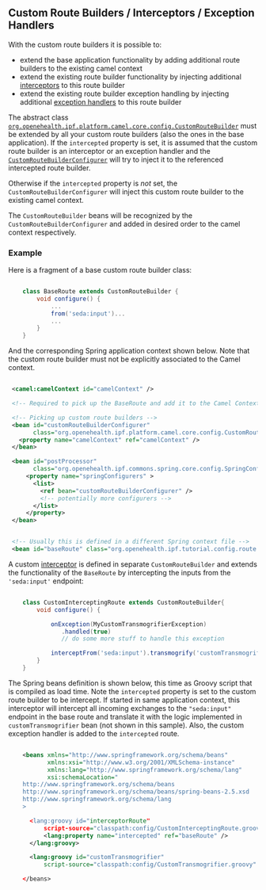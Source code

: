 ## Custom Route Builders / Interceptors / Exception Handlers

With the custom route builders it is possible to:

* extend the base application functionality by adding additional route builders to the existing camel context
* extend the existing route builder functionality by injecting additional [interceptors](https://camel.apache.org/intercept.html) to this route builder
* extend the existing route builder exception handling by injecting additional [exception handlers](https://camel.apache.org/exception-clause.html) to this route builder

The abstract class [`org.openehealth.ipf.platform.camel.core.config.CustomRouteBuilder`](../apidocs/org/openehealth/ipf/platform/camel/core/config/CustomRouteBuilder.html)  must be extended by all your
custom route builders (also the ones in the base application). If the `intercepted` property is set, it is assumed
that the custom route builder is an interceptor or an exception handler and the
[`CustomRouteBuilderConfigurer`](../apidocs/org/openehealth/ipf/platform/camel/core/config/CustomRouteBuilderConfigurer.html) will try
to inject it to the referenced intercepted route builder.

Otherwise if the `intercepted` property is *not* set, the `CustomRouteBuilderConfigurer` will inject this custom route builder
to the existing camel context.

The `CustomRouteBuilder` beans will be recognized by the `CustomRouteBuilderConfigurer` and added in desired order to the camel context respectively.


### Example

Here is a fragment of a base custom route builder class:

```groovy

    class BaseRoute extends CustomRouteBuilder {
        void configure() {
            ...
            from('seda:input')...
            ...
        }
    }

```

And the corresponding Spring application context shown below. Note that the custom route builder must not be explicitly associated to the Camel context.

 ```xml

  <camel:camelContext id="camelContext" />

  <!-- Required to pick up the BaseRoute and add it to the Camel Context -->

  <!-- Picking up custom route builders -->
  <bean id="customRouteBuilderConfigurer"
        class="org.openehealth.ipf.platform.camel.core.config.CustomRouteBuilderConfigurer">
    <property name="camelContext" ref="camelContext" />
  </bean>

  <bean id="postProcessor"
        class="org.openehealth.ipf.commons.spring.core.config.SpringConfigurationPostProcessor">
      <property name="springConfigurers" >
        <list>
          <ref bean="customRouteBuilderConfigurer" />
          <!-- potentially more configurers -->
        </list>
      </property>
  </bean>


  <!-- Usually this is defined in a different Spring context file -->
  <bean id="baseRoute" class="org.openehealth.ipf.tutorial.config.route.BaseRoute" />

 ```

A custom [interceptor](https://camel.apache.org/intercept.html) is defined in separate `CustomRouteBuilder` and extends
the functionality of the `BaseRoute` by intercepting the inputs from the `'seda:input'` endpoint:

```groovy

    class CustomInterceptingRoute extends CustomRouteBuilder{
        void configure() {

            onException(MyCustomTransmogrifierException)
               .handled(true)
               // do some more stuff to handle this exception

            interceptFrom('seda:input').transmogrify('customTransmogrifier')
        }
    }

```

The Spring beans definition is shown below, this time as Groovy script that is compiled as load time.
Note the `intercepted` property is set to the custom route builder to be intercept. If started in same application context,
this interceptor will intercept all incoming exchanges to the `"seda:input"` endpoint in the base route and translate
it with the logic implemented in `customTransmogrifier` bean (not shown in this sample). Also, the custom exception handler
is added to the `intercepted` route.

```xml

    <beans xmlns="http://www.springframework.org/schema/beans"
           xmlns:xsi="http://www.w3.org/2001/XMLSchema-instance"
           xmlns:lang="http://www.springframework.org/schema/lang"
           xsi:schemaLocation="
    http://www.springframework.org/schema/beans
    http://www.springframework.org/schema/beans/spring-beans-2.5.xsd
    http://www.springframework.org/schema/lang
    >

      <lang:groovy id="interceptorRoute"
          script-source="classpath:config/CustomInterceptingRoute.groovy" >
          <lang:property name="intercepted" ref="baseRoute" />
      </lang:groovy>

      <lang:groovy id="customTransmogrifier"
          script-source="classpath:config/CustomTransmogrifier.groovy" />

    </beans>

```

